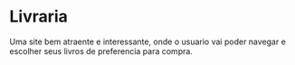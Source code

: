 # Livraria
Uma site bem atraente e interessante, onde o usuario vai poder navegar e escolher seus livros de preferencia para compra.
